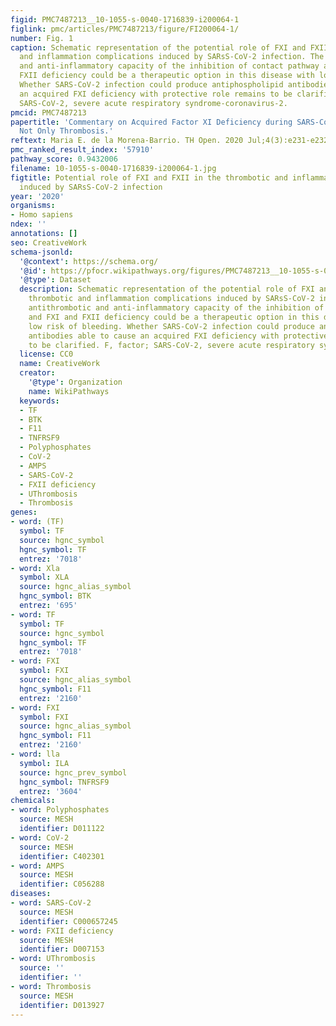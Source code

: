 ```yaml
---
figid: PMC7487213__10-1055-s-0040-1716839-i200064-1
figlink: pmc/articles/PMC7487213/figure/FI200064-1/
number: Fig. 1
caption: Schematic representation of the potential role of FXI and FXII in the thrombotic
  and inflammation complications induced by SARsS-CoV-2 infection. The antithrombotic
  and anti-inflammatory capacity of the inhibition of contact pathway and FXI and
  FXII deficiency could be a therapeutic option in this disease with low risk of bleeding.
  Whether SARS-CoV-2 infection could produce antiphospholipid antibodies able to cause
  an acquired FXI deficiency with protective role remains to be clarified. F, factor;
  SARS-CoV-2, severe acute respiratory syndrome-coronavirus-2.
pmcid: PMC7487213
papertitle: 'Commentary on Acquired Factor XI Deficiency during SARS-CoV-2 Infection:
  Not Only Thrombosis.'
reftext: Maria E. de la Morena-Barrio. TH Open. 2020 Jul;4(3):e231-e232.
pmc_ranked_result_index: '57910'
pathway_score: 0.9432006
filename: 10-1055-s-0040-1716839-i200064-1.jpg
figtitle: Potential role of FXI and FXII in the thrombotic and inflammation complications
  induced by SARsS-CoV-2 infection
year: '2020'
organisms:
- Homo sapiens
ndex: ''
annotations: []
seo: CreativeWork
schema-jsonld:
  '@context': https://schema.org/
  '@id': https://pfocr.wikipathways.org/figures/PMC7487213__10-1055-s-0040-1716839-i200064-1.html
  '@type': Dataset
  description: Schematic representation of the potential role of FXI and FXII in the
    thrombotic and inflammation complications induced by SARsS-CoV-2 infection. The
    antithrombotic and anti-inflammatory capacity of the inhibition of contact pathway
    and FXI and FXII deficiency could be a therapeutic option in this disease with
    low risk of bleeding. Whether SARS-CoV-2 infection could produce antiphospholipid
    antibodies able to cause an acquired FXI deficiency with protective role remains
    to be clarified. F, factor; SARS-CoV-2, severe acute respiratory syndrome-coronavirus-2.
  license: CC0
  name: CreativeWork
  creator:
    '@type': Organization
    name: WikiPathways
  keywords:
  - TF
  - BTK
  - F11
  - TNFRSF9
  - Polyphosphates
  - CoV-2
  - AMPS
  - SARS-CoV-2
  - FXII deficiency
  - UThrombosis
  - Thrombosis
genes:
- word: (TF)
  symbol: TF
  source: hgnc_symbol
  hgnc_symbol: TF
  entrez: '7018'
- word: Xla
  symbol: XLA
  source: hgnc_alias_symbol
  hgnc_symbol: BTK
  entrez: '695'
- word: TF
  symbol: TF
  source: hgnc_symbol
  hgnc_symbol: TF
  entrez: '7018'
- word: FXI
  symbol: FXI
  source: hgnc_alias_symbol
  hgnc_symbol: F11
  entrez: '2160'
- word: FXI
  symbol: FXI
  source: hgnc_alias_symbol
  hgnc_symbol: F11
  entrez: '2160'
- word: lla
  symbol: ILA
  source: hgnc_prev_symbol
  hgnc_symbol: TNFRSF9
  entrez: '3604'
chemicals:
- word: Polyphosphates
  source: MESH
  identifier: D011122
- word: CoV-2
  source: MESH
  identifier: C402301
- word: AMPS
  source: MESH
  identifier: C056288
diseases:
- word: SARS-CoV-2
  source: MESH
  identifier: C000657245
- word: FXII deficiency
  source: MESH
  identifier: D007153
- word: UThrombosis
  source: ''
  identifier: ''
- word: Thrombosis
  source: MESH
  identifier: D013927
---
```

